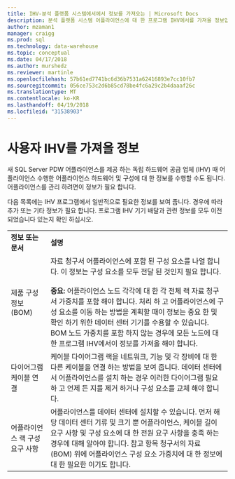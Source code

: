 ```yaml
---
title: IHV-분석 플랫폼 시스템에서에서 정보를 가져오는 | Microsoft Docs
description: 분석 플랫폼 시스템 어플라이언스에 대 한 프로그램 IHV에서를 가져올 정보입니다.
author: mzaman1
manager: craigg
ms.prod: sql
ms.technology: data-warehouse
ms.topic: conceptual
ms.date: 04/17/2018
ms.author: murshedz
ms.reviewer: martinle
ms.openlocfilehash: 57b61ed7741bc6d36b7531a62416893e7cc10fb7
ms.sourcegitcommit: 056ce753c2d6b85cd78be4fc6a29c2b4daaaf26c
ms.translationtype: MT
ms.contentlocale: ko-KR
ms.lasthandoff: 04/19/2018
ms.locfileid: "31538903"
---
```

# <a name="information-to-obtain-from-your-ihv"></a>사용자 IHV를 가져올 정보
새 SQL Server PDW 어플라이언스를 제공 하는 독립 하드웨어 공급 업체 (IHV) 때 어플라이언스 수행한 어플라이언스 하드웨어 및 구성에 대 한 정보를 수행할 수도 됩니다. 어플라이언스를 관리 하려면이 정보가 필요 합니다.  
  
다음 목록에는 IHV 프로그램에서 일반적으로 필요한 정보를 보여 줍니다. 경우에 따라 추가 또는 기타 정보가 필요 합니다. 프로그램 IHV 기기 배달과 관련 정보를 모두 이전 되었습니다 있는지 확인 하십시오.  
  
|||  
|-|-|  
|**정보 또는 문서**|**설명**|  
|제품 구성 정보 (BOM)|자료 청구서 어플라이언스에 포함 된 구성 요소를 나열 합니다. 이 정보는 구성 요소를 모두 전달 된 것인지 필요 합니다.<br /><br />**중요:** 어플라이언스 노드 각각에 대 한 각 전체 랙 자료 청구서 가중치를 포함 해야 합니다. 처리 하 고 어플라이언스에 구성 요소를 이동 하는 방법을 계획할 때이 정보는 중요 한 및 확인 하기 위한 데이터 센터 기기를 수용할 수 있습니다. BOM 노드 가중치를 포함 하지 않는 경우에 모든 노드에 대 한 프로그램 IHV에서이 정보를 가져올 해야 합니다.|  
|다이어그램 케이블 연결|케이블 다이어그램 랙을 네트워크, 기능 및 각 장비에 대 한 다른 케이블을 연결 하는 방법을 보여 줍니다. 데이터 센터에서 어플라이언스를 설치 하는 경우 이러한 다이어그램 필요 하 고 언제 든 지를 제거 하거나 구성 요소를 교체 해야 합니다.|  
|어플라이언스 랙 구성 요구 사항|어플라이언스를 데이터 센터에 설치할 수 있습니다. 먼저 해당 데이터 센터 기류 및 크기 뿐 어플라이언스, 케이블 길이 요구 사항 및 구성 요소에 대 한 전원 요구 사항을 충족 하는 경우에 대해 알아야 합니다. 참고 항목 청구서의 자료 (BOM) 위에 어플라이언스 구성 요소 가중치에 대 한 정보에 대 한 필요한 이기도 합니다.|  
  
